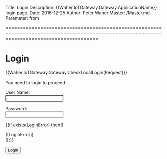 ﻿Title: Login
Description: {{Waher.IoTGateway.Gateway.ApplicationName}} login page.
Date: 2016-12-25
Author: Peter Waher
Master: /Master.md
Parameter: from

============================================================================================================================================

Login
=============

{{Waher.IoTGateway.Gateway.CheckLocalLogin(Request)}}

<form id="LoginForm" action="/Login" method="post">

You need to login to proceed.

User Name:  
<input id="UserName" name="UserName" type="text" autofocus="autofocus" style="max-width:20em" />

Password:  
<input id="Password" name="Password" type="password" style="max-width:20em" />

{{if exists(LoginError) then]]
<div class='error'>
((LoginError))
</div>
[[;}}

<button id="LoginButton" type="submit">Login</button>

</form>
